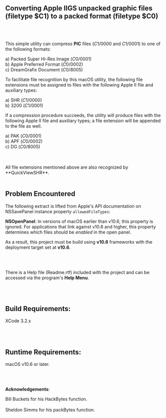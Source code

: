 ## Converting Apple IIGS unpacked graphic files (filetype $C1) to a packed format (filetype $C0)

<br />
<br />

This simple utility can compress **PIC** files ($C1/$0000 and $C1/$0001) to one of the following formats:

a) Packed Super Hi-Res Image ($C0/$0001)
<br />
b) Apple Preferred Format ($C0/$0002)
<br />
c) DreamGrafix Document ($C0/$8005)

To facilitate file recognition by this macOS utility, the following file extensions must be assigned to files with the following Apple II file and auxiliary types: 

a) SHR  ($C1/$0000)
<br />
b) 3200 ($C1/$0001)

If a compression procedure succeeds, the utility will produce files with the following Apple II file and auxiliary types; a file extension will be appended to the file as well.

a) PAK ($C0/$0001)
<br />
b) APF ($C0/$0002)
<br />
c) DG  ($C0/$8005)

<br />
<br />
All file extensions mentioned above are also recognized by **QuickViewSHR**.

<br />
<br />

## Problem Encountered

The following extract is lifted from Apple's API documentation on NSSavePanel instance property `allowedFileTypes`:

**NSOpenPanel**: In versions of macOS earlier than v10.6, this property is ignored. For applications that link against v10.6 and higher, this property determines which files should be *enabled* in the open panel.

As a result, this project must be build using **v10.6** frameworks with the deployment target set at **v10.6**.

<br />
<br />

There is a Help file (Readme.rtf) included with the project and can be accessed via the program's **Help Menu**.

<br />
<br />

## Build Requirements:

XCode 3.2.x

<br />
<br />

## Runtime Requirements:

macOS v10.6 or later.

<br />
<br />

**Acknowledgements**:

Bill Buckets for his HackBytes function.
<br />
<br />
Sheldon Simms for his packBytes function.
